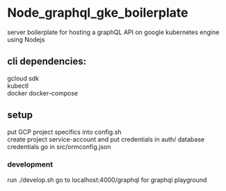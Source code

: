 # Node_graphql_gke_boilerplate
server boilerplate for hosting a graphQL API on google kubernetes engine using Nodejs

## cli dependencies:
gcloud sdk  
kubectl  
docker
docker-compose

## setup
put GCP project specifics into config.sh  
create project service-account and put credentials in auth/
database credentials go in src/ormconfig.json

### development
run ./develop.sh
go to localhost:4000/graphql for graphql playground